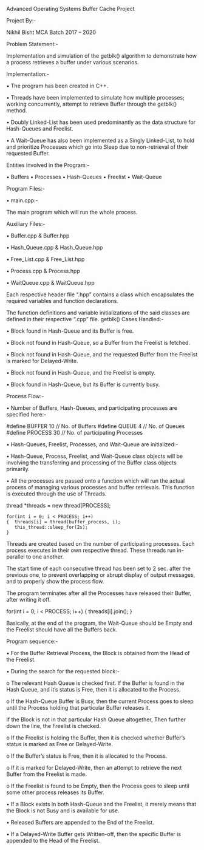 Advanced Operating Systems 
 		 	Buffer Cache Project


Project By:-

Nikhil Bisht
MCA Batch 2017 – 2020






Problem Statement:-

Implementation and simulation of the getblk() algorithm to demonstrate how a process retrieves a buffer under various scenarios.


Implementation:-

•	The program has been created in C++.

•	Threads have been implemented to simulate how multiple processes; working concurrently, attempt to retrieve Buffer through the getblk() method.

•	Doubly Linked-List has been used predominantly as the data structure for Hash-Queues and Freelist.

•	A Wait-Queue has also been implemented as a         Singly Linked-List, to hold and prioritize Processes which go into Sleep due to non-retrieval of their requested Buffer.


Entities involved in the Program:-


•	Buffers
•	Processes
•	Hash-Queues
•	Freelist
•	Wait-Queue



Program Files:-


•	main.cpp:-

The main program which will run the whole process.


Auxiliary Files:-

•	Buffer.cpp & Buffer.hpp

•	Hash_Queue.cpp & Hash_Queue.hpp

•	Free_List.cpp & Free_List.hpp

•	Process.cpp & Process.hpp

•	WaitQueue.cpp & WaitQueue.hpp



Each respective header file “.hpp” contains a class which encapsulates the required variables and function declarations.

The function definitions and variable initializations of the said classes are defined in their respective “.cpp” file.
getblk() Cases Handled:-


•	Block found in Hash-Queue and its Buffer is free.

•	Block not found in Hash-Queue, so a Buffer from the Freelist is fetched.

•	Block not found in Hash-Queue, and the requested Buffer from the Freelist is marked for Delayed-Write.

•	Block not found in Hash-Queue, and the Freelist is empty.

•	Block found in Hash-Queue, but its Buffer is currently busy.





Process Flow:-


•	Number of Buffers, Hash-Queues, and participating processes are specified here:-


#define BUFFER 10           // No. of Buffers
#define QUEUE 4             // No. of Queues
#define PROCESS 30          // No. of participating Processes





•	Hash-Queues, Freelist, Processes, and Wait-Queue are initialized:-

 
•	Hash-Queue, Process, Freelist, and Wait-Queue class objects will be involving the transferring and processing of the Buffer class objects primarily.


•	All the processes are passed onto a function which will run the actual process of managing various processes and buffer retrievals. This function is executed through the use of Threads.



thread *threads = new thread[PROCESS];
    
    for(int i = 0; i < PROCESS; i++)
    {  threads[i] = thread(buffer_process, i);
       this_thread::sleep_for(2s);
    }


Threads are created based on the number of participating processes. 
Each process executes in their own respective thread.
These threads run in-parallel to one another. 

The start time of each consecutive thread has been set to 2 sec. after the previous one, to prevent overlapping or abrupt display of output messages, and to properly show the process flow.


The program terminates after all the Processes have released their Buffer, after writing it off.


for(int i = 0; i < PROCESS; i++)
    {  threads[i].join(); }


Basically, at the end of the program, the Wait-Queue should be Empty and the Freelist should have all the Buffers back.






Program sequence:-


•	For the Buffer Retrieval Process, the Block is obtained from the Head of the Freelist.

•	During the search for the requested block:-

o	The relevant Hash Queue is checked first. 
If the Buffer is found in the Hash Queue, and it’s status
is Free, then it is allocated to the Process.

o	If the Hash-Queue Buffer is Busy, then the current Process goes to sleep until the Process holding that particular Buffer releases it.
 
If the Block is not in that particular Hash Queue altogether, 
Then further down the line, the Freelist is checked.


o	If the Freelist is holding the Buffer, then it is checked whether
Buffer’s status is marked as Free or Delayed-Write.

o	If the Buffer’s status is Free, then it is allocated to the Process.

o	If it is marked for Delayed-Write, then an attempt to retrieve the next Buffer from the Freelist is made.

o	If the Freelist is found to be Empty, then the Process goes to sleep until some other process releases its Buffer.


•	If a Block exists in both Hash-Queue and the Freelist, it merely means that the Block is not Busy and is available for use.

•	Released Buffers are appended to the End of the Freelist.

•	If a Delayed-Write Buffer gets Written-off,
then the specific Buffer is appended to the Head of the Freelist.

